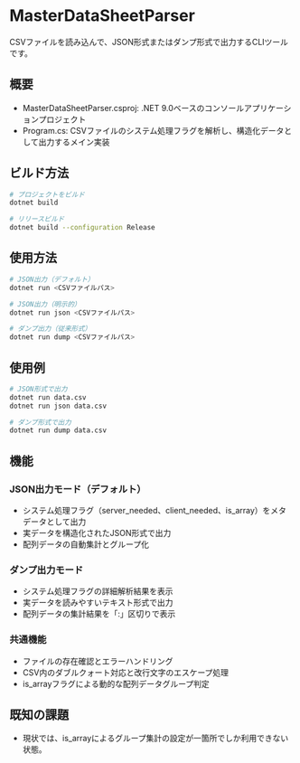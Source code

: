 # MasterDataSheetParser

CSVファイルを読み込んで、JSON形式またはダンプ形式で出力するCLIツールです。

## 概要

- MasterDataSheetParser.csproj: .NET 9.0ベースのコンソールアプリケーションプロジェクト
- Program.cs: CSVファイルのシステム処理フラグを解析し、構造化データとして出力するメイン実装

## ビルド方法

```bash
# プロジェクトをビルド
dotnet build

# リリースビルド
dotnet build --configuration Release
```

## 使用方法

```bash
# JSON出力（デフォルト）
dotnet run <CSVファイルパス>

# JSON出力（明示的）
dotnet run json <CSVファイルパス>

# ダンプ出力（従来形式）
dotnet run dump <CSVファイルパス>
```

## 使用例

```bash
# JSON形式で出力
dotnet run data.csv
dotnet run json data.csv

# ダンプ形式で出力
dotnet run dump data.csv
```

## 機能

### JSON出力モード（デフォルト）
- システム処理フラグ（server_needed、client_needed、is_array）をメタデータとして出力
- 実データを構造化されたJSON形式で出力
- 配列データの自動集計とグループ化

### ダンプ出力モード
- システム処理フラグの詳細解析結果を表示
- 実データを読みやすいテキスト形式で出力
- 配列データの集計結果を「:」区切りで表示

### 共通機能
- ファイルの存在確認とエラーハンドリング
- CSV内のダブルクォート対応と改行文字のエスケープ処理
- is_arrayフラグによる動的な配列データグループ判定

## 既知の課題

- 現状では、is_arrayによるグループ集計の設定が一箇所でしか利用できない状態。